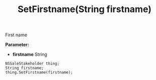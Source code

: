 ﻿---
uid: crmscript_ref_NSSaleStakeholder_SetFirstname
title: SetFirstname(String firstname)
intellisense: NSSaleStakeholder.SetFirstname
keywords: NSSaleStakeholder, GetFirstname
so.topic: reference
---

First name

**Parameter:** 
 - **firstname** String

```crmscript
NSSaleStakeholder thing;
String firstname;
thing.SetFirstname(firstname);
```

